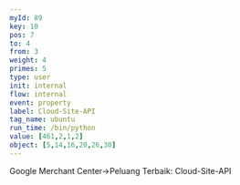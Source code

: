 ```yaml
---
myId: 89
key: 10
pos: 7
to: 4
from: 3
weight: 4
primes: 5
type: user
init: internal
flow: internal
event: property
label: Cloud-Site-API
tag_name: ubuntu
run_time: /bin/python
value: [461,2,1,2]
object: [5,14,16,20,26,30]
---
```

Google Merchant Center->Peluang Terbaik: Cloud-Site-API
